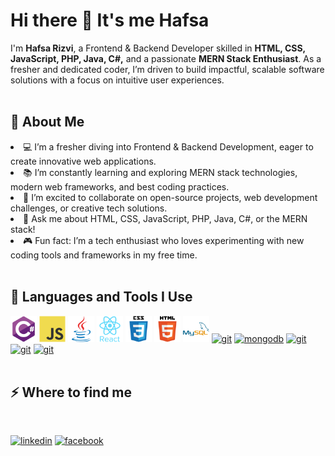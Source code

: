 <h1> Hi there 👋 It's me Hafsa</h1>

I'm **Hafsa Rizvi**, a Frontend & Backend Developer skilled in **HTML, CSS, JavaScript, PHP, Java, C#,** and a passionate **MERN Stack Enthusiast**. As a fresher and dedicated coder, I’m driven to build impactful, scalable software solutions with a focus on intuitive user experiences.
<br>
<br>
<h2>🚀 About Me</h2>


  <li> 💻 I’m a fresher diving into Frontend & Backend Development, eager to create innovative web applications.</li>

  <li> 📚 I’m constantly learning and exploring MERN stack technologies, modern web frameworks, and best coding practices.</li> 
  
  <li> 🤝 I’m excited to collaborate on open-source projects, web development challenges, or creative tech solutions.</li> 

  <li> 💬 Ask me about HTML, CSS, JavaScript, PHP, Java, C#, or the MERN stack!</li> 

  <li> 🎮 Fun fact: I’m a tech enthusiast who loves experimenting with new coding tools and frameworks in my free time.</li> 
<br>

<h2>🚀 Languages and Tools I Use</h2>
<a target="_blank" href="https://raw.githubusercontent.com/devicons/devicon/master/icons/csharp/csharp-original.svg" style="display: inline-block;"><img src="https://raw.githubusercontent.com/devicons/devicon/master/icons/csharp/csharp-original.svg" alt="csharp" width="42" height="42" /></a>
<a target="_blank" href="https://raw.githubusercontent.com/devicons/devicon/master/icons/javascript/javascript-original.svg" style="display: inline-block;"><img src="https://raw.githubusercontent.com/devicons/devicon/master/icons/javascript/javascript-original.svg" alt="javascript" width="42" height="42" /></a>
<a target="_blank" href="https://raw.githubusercontent.com/devicons/devicon/master/icons/java/java-original.svg" style="display: inline-block;"><img src="https://raw.githubusercontent.com/devicons/devicon/master/icons/java/java-original.svg" alt="java" width="42" height="42" /></a>
<a target="_blank" href="https://raw.githubusercontent.com/devicons/devicon/master/icons/react/react-original-wordmark.svg" style="display: inline-block;"><img src="https://raw.githubusercontent.com/devicons/devicon/master/icons/react/react-original-wordmark.svg" alt="react" width="42" height="42" /></a>
<a target="_blank" href="https://raw.githubusercontent.com/devicons/devicon/master/icons/css3/css3-original-wordmark.svg" style="display: inline-block;"><img src="https://raw.githubusercontent.com/devicons/devicon/master/icons/css3/css3-original-wordmark.svg" alt="css3" width="42" height="42" /></a>
<a target="_blank" href="https://raw.githubusercontent.com/devicons/devicon/master/icons/html5/html5-original-wordmark.svg" style="display: inline-block;"><img src="https://raw.githubusercontent.com/devicons/devicon/master/icons/html5/html5-original-wordmark.svg" alt="html5" width="42" height="42" /></a>
<a target="_blank" href="https://raw.githubusercontent.com/devicons/devicon/master/icons/mysql/mysql-original-wordmark.svg" style="display: inline-block;"><img src="https://raw.githubusercontent.com/devicons/devicon/master/icons/mysql/mysql-original-wordmark.svg" alt="mysql" width="42" height="42" /></a>
<a target="_blank" href="https://www.vectorlogo.zone/logos/git-scm/git-scm-icon.svg" style="display: inline-block;"><img src="https://www.vectorlogo.zone/logos/git-scm/git-scm-icon.svg" alt="git" width="42" height="42" /></a>
<a target="_blank" href="https://www.vectorlogo.zone/logos/git-scm/git-scm-icon.svg" style="display: inline-block;"><img src="https://img.icons8.com/color/48/000000/mongodb.png" alt="mongodb" width="42" height="42" /></a>
<a target="_blank" href="https://www.vectorlogo.zone/logos/git-scm/git-scm-icon.svg" style="display: inline-block;"><img src="https://img.icons8.com/color/48/000000/nodejs.png" alt="git" width="42" height="42" /></a>
<a target="_blank" href="https://www.vectorlogo.zone/logos/git-scm/git-scm-icon.svg" style="display: inline-block;"><img src="https://img.icons8.com/officel/480/null/java-eclipse.png" alt="git" width="42" height="42" /></a>
<a target="_blank" href="https://www.vectorlogo.zone/logos/git-scm/git-scm-icon.svg" style="display: inline-block;"><img src="https://img.icons8.com/color/48/000000/visual-studio-code-2019.png" alt="git" width="42" height="42" /></a>
<br>
<br>


<h2>⚡️ Where to find me</h2>
<br>
<p>
  
  <a target="_blank" href="--" style="display: inline-block;">
    <img src="https://img.shields.io/badge/linkedin-0A66C2?style=for-the-badge&logo=linkedin&logoColor=white" alt="linkedin" />
  </a>
  <a target="_blank" href="https://www.facebook.com/share/1AapCf5wLn/" style="display: inline-block;">
    <img src="https://img.shields.io/badge/facebook-1877F2?style=for-the-badge&logo=facebook&logoColor=white" alt="facebook" />
  </a>

</p>



<br>



